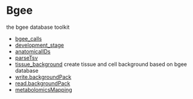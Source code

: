 # Bgee

the bgee database toolkit

+ [bgee_calls](Bgee/bgee_calls.1) 
+ [development_stage](Bgee/development_stage.1) 
+ [anatomicalIDs](Bgee/anatomicalIDs.1) 
+ [parseTsv](Bgee/parseTsv.1) 
+ [tissue_background](Bgee/tissue_background.1) create tissue and cell background based on bgee database
+ [write.backgroundPack](Bgee/write.backgroundPack.1) 
+ [read.backgroundPack](Bgee/read.backgroundPack.1) 
+ [metabolomicsMapping](Bgee/metabolomicsMapping.1) 
